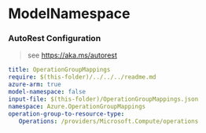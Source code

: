 # ModelNamespace
### AutoRest Configuration
> see https://aka.ms/autorest

``` yaml
title: OperationGroupMappings
require: $(this-folder)/../../../readme.md
azure-arm: true
model-namespace: false
input-file: $(this-folder)/OperationGroupMappings.json
namespace: Azure.OperationGroupMappings
operation-group-to-resource-type:
   Operations: /providers/Microsoft.Compute/operations

```
